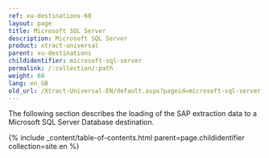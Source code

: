 ```yaml
---
ref: xu-destinations-60
layout: page
title: Microsoft SQL Server
description: Microsoft SQL Server
product: xtract-universal
parent: xu-destinations
childidentifier: microsoft-sql-server
permalink: /:collection/:path
weight: 60
lang: en_GB
old_url: /Xtract-Universal-EN/default.aspx?pageid=microsoft-sql-server
---
```


The following section describes the loading of the SAP extraction data to a Microsoft SQL Server Database destination.


{% include _content/table-of-contents.html parent=page.childidentifier collection=site.en %}